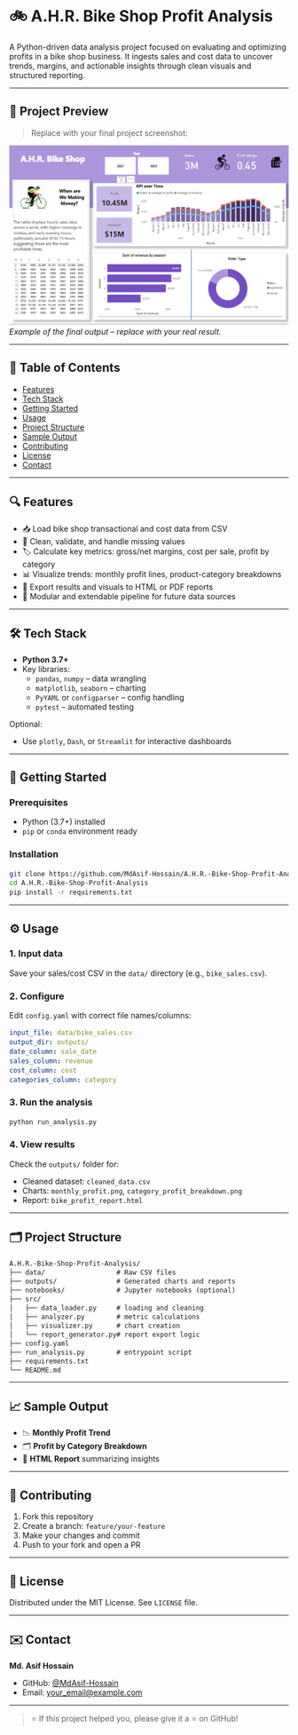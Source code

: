 
# 🚲 A.H.R. Bike Shop Profit Analysis

A Python-driven data analysis project focused on evaluating and optimizing profits in a bike shop business. It ingests sales and cost data to uncover trends, margins, and actionable insights through clean visuals and structured reporting.

---

## 📸 Project Preview

> Replace with your final project screenshot:

![Project Screenshot](https://github.com/MdAsif-Hossain/A.H.R.-Bike-Shop-Profit-Analysis/blob/main/Screenshot%202024-10-03%20172346.png)  
*Example of the final output – replace with your real result.*

---

## 🧩 Table of Contents

- [Features](#-features)  
- [Tech Stack](#-tech-stack)  
- [Getting Started](#-getting-started)  
- [Usage](#-usage)  
- [Project Structure](#-project-structure)  
- [Sample Output](#-sample-output)  
- [Contributing](#-contributing)  
- [License](#-license)  
- [Contact](#-contact)  

---

## 🔍 Features

- 📥 Load bike shop transactional and cost data from CSV  
- 🧹 Clean, validate, and handle missing values  
- 🏷 Calculate key metrics: gross/net margins, cost per sale, profit by category  
- 📊 Visualize trends: monthly profit lines, product-category breakdowns  
- 📝 Export results and visuals to HTML or PDF reports  
- 🔌 Modular and extendable pipeline for future data sources  

---

## 🛠 Tech Stack

- **Python 3.7+**  
- Key libraries:
  - `pandas`, `numpy` – data wrangling  
  - `matplotlib`, `seaborn` – charting  
  - `PyYAML` or `configparser` – config handling  
  - `pytest` – automated testing  

Optional:
- Use `plotly`, `Dash`, or `Streamlit` for interactive dashboards  

---

## 🚀 Getting Started

### Prerequisites

- Python (3.7+) installed  
- `pip` or `conda` environment ready  

### Installation

```bash
git clone https://github.com/MdAsif-Hossain/A.H.R.-Bike-Shop-Profit-Analysis.git
cd A.H.R.-Bike-Shop-Profit-Analysis
pip install -r requirements.txt
```

---

## ⚙️ Usage

### 1. Input data

Save your sales/cost CSV in the `data/` directory (e.g., `bike_sales.csv`).

### 2. Configure

Edit `config.yaml` with correct file names/columns:

```yaml
input_file: data/bike_sales.csv
output_dir: outputs/
date_column: sale_date
sales_column: revenue
cost_column: cost
categories_column: category
```

### 3. Run the analysis

```bash
python run_analysis.py
```

### 4. View results

Check the `outputs/` folder for:

- Cleaned dataset: `cleaned_data.csv`  
- Charts: `monthly_profit.png`, `category_profit_breakdown.png`  
- Report: `bike_profit_report.html`

---

## 🗂 Project Structure

```
A.H.R.-Bike-Shop-Profit-Analysis/
├── data/                  # Raw CSV files
├── outputs/               # Generated charts and reports
├── notebooks/             # Jupyter notebooks (optional)
├── src/
│   ├── data_loader.py     # loading and cleaning
│   ├── analyzer.py        # metric calculations
│   ├── visualizer.py      # chart creation
│   └── report_generator.py# report export logic
├── config.yaml
├── run_analysis.py        # entrypoint script
├── requirements.txt
└── README.md
```

---

## 📈 Sample Output

- 📉 **Monthly Profit Trend**  
- 🗂 **Profit by Category Breakdown**  
- 📄 **HTML Report** summarizing insights  

---

## 🤝 Contributing

1. Fork this repository  
2. Create a branch: `feature/your-feature`  
3. Make your changes and commit  
4. Push to your fork and open a PR  

---

## 📄 License

Distributed under the MIT License. See `LICENSE` file.

---

## ✉️ Contact

**Md. Asif Hossain**  
- GitHub: [@MdAsif-Hossain](https://github.com/MdAsif-Hossain)  
- Email: your_email@example.com  

---

> ⭐ If this project helped you, please give it a ⭐ on GitHub!
